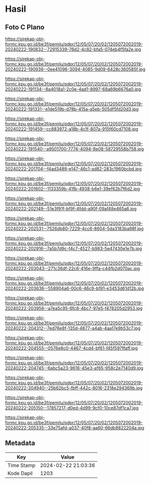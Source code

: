# Hasil

## Foto C Plano

https://sirekap-obj-formc.kpu.go.id/be3f/pemilu/pdpr/12/05/07/20/02/1205072002019-20240222-190832--72915339-76d2-4c82-bfa5-074eb4f5fa2e.jpg

https://sirekap-obj-formc.kpu.go.id/be3f/pemilu/pdpr/12/05/07/20/02/1205072002019-20240222-190938--0ee41096-3094-4085-9d09-6428c360585f.jpg

https://sirekap-obj-formc.kpu.go.id/be3f/pemilu/pdpr/12/05/07/20/02/1205072002019-20240222-191134--8a4018a1-2c0e-4ad1-8997-68a69b6676a0.jpg

https://sirekap-obj-formc.kpu.go.id/be3f/pemilu/pdpr/12/05/07/20/02/1205072002019-20240222-191331--e1de519b-d78b-415a-a5eb-505df5fd20d3.jpg

https://sirekap-obj-formc.kpu.go.id/be3f/pemilu/pdpr/12/05/07/20/02/1205072002019-20240222-191459--cc883972-a18b-4c1f-807a-915f60cd7108.jpg

https://sirekap-obj-formc.kpu.go.id/be3f/pemilu/pdpr/12/05/07/20/02/1205072002019-20240222-191540--a9501700-7774-4094-8e08-58729558b758.jpg

https://sirekap-obj-formc.kpu.go.id/be3f/pemilu/pdpr/12/05/07/20/02/1205072002019-20240222-201704--f4ad3489-e147-46c1-ad82-283c1960bcbd.jpg

https://sirekap-obj-formc.kpu.go.id/be3f/pemilu/pdpr/12/05/07/20/02/1205072002019-20240222-201602--1133359b-41fb-4938-b6e1-39ef62b7f6d2.jpg

https://sirekap-obj-formc.kpu.go.id/be3f/pemilu/pdpr/12/05/07/20/02/1205072002019-20240222-202149--51e3f91f-bf9f-4fdd-a90f-09af48e465a6.jpg

https://sirekap-obj-formc.kpu.go.id/be3f/pemilu/pdpr/12/05/07/20/02/1205072002019-20240222-202531--7526db80-7229-4cc6-8604-5da3183ba98f.jpg

https://sirekap-obj-formc.kpu.go.id/be3f/pemilu/pdpr/12/05/07/20/02/1205072002019-20240222-202916--7a5b7d9c-f4c7-4527-b983-5e47430e1e7b.jpg

https://sirekap-obj-formc.kpu.go.id/be3f/pemilu/pdpr/12/05/07/20/02/1205072002019-20240222-203043--271c36df-22c6-416e-9ffa-c44fb2d070ac.jpg

https://sirekap-obj-formc.kpu.go.id/be3f/pemilu/pdpr/12/05/07/20/02/1205072002019-20240222-203636--558904a6-00c6-46c9-b191-e3453d61d12b.jpg

https://sirekap-obj-formc.kpu.go.id/be3f/pemilu/pdpr/12/05/07/20/02/1205072002019-20240222-203956--a7ea5c95-6fc8-4bc7-97e5-f478205d2953.jpg

https://sirekap-obj-formc.kpu.go.id/be3f/pemilu/pdpr/12/05/07/20/02/1205072002019-20240222-204312--7ed76e8f-135d-4877-a4ab-4aa17e9b53c7.jpg

https://sirekap-obj-formc.kpu.go.id/be3f/pemilu/pdpr/12/05/07/20/02/1205072002019-20240222-204555--0576e8c0-4467-4cd4-bf61-f45f597ffaff.jpg

https://sirekap-obj-formc.kpu.go.id/be3f/pemilu/pdpr/12/05/07/20/02/1205072002019-20240222-204745--6abc5a23-9616-45e3-af65-958c2e7140d9.jpg

https://sirekap-obj-formc.kpu.go.id/be3f/pemilu/pdpr/12/05/07/20/02/1205072002019-20240222-204940--25b62bc5-fbff-442c-8016-2318e294369b.jpg

https://sirekap-obj-formc.kpu.go.id/be3f/pemilu/pdpr/12/05/07/20/02/1205072002019-20240222-205150--17857217-d0ed-4d99-9cf0-10ce87df1ca7.jpg

https://sirekap-obj-formc.kpu.go.id/be3f/pemilu/pdpr/12/05/07/20/02/1205072002019-20240222-205335--33e75afd-a037-40f8-aa60-66db8822204a.jpg


## Metadata

| Key        | Value               |
| ---------- | ------------------- |
| Time Stamp | 2024-02-22 21:03:36 |
| Kode Dapil | 1203                |



